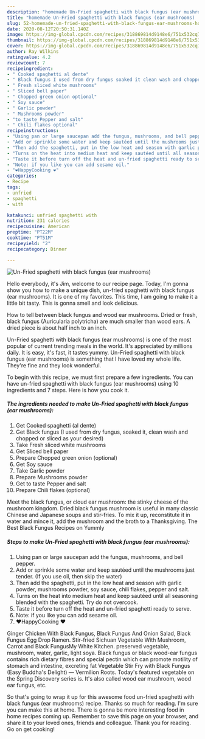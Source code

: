 ```yaml
---
description: "homemade Un-Fried spaghetti with black fungus (ear mushrooms) | how to make homemade Un-Fried spaghetti with black fungus (ear mushrooms)"
title: "homemade Un-Fried spaghetti with black fungus (ear mushrooms) | how to make homemade Un-Fried spaghetti with black fungus (ear mushrooms)"
slug: 52-homemade-un-fried-spaghetti-with-black-fungus-ear-mushrooms-how-to-make-homemade-un-fried-spaghetti-with-black-fungus-ear-mushrooms
date: 2020-08-12T20:50:31.140Z
image: https://img-global.cpcdn.com/recipes/318869814d9148e6/751x532cq70/un-fried-spaghetti-with-black-fungus-ear-mushrooms-recipe-main-photo.jpg
thumbnail: https://img-global.cpcdn.com/recipes/318869814d9148e6/751x532cq70/un-fried-spaghetti-with-black-fungus-ear-mushrooms-recipe-main-photo.jpg
cover: https://img-global.cpcdn.com/recipes/318869814d9148e6/751x532cq70/un-fried-spaghetti-with-black-fungus-ear-mushrooms-recipe-main-photo.jpg
author: Ray Wilkins
ratingvalue: 4.2
reviewcount: 7
recipeingredient:
- " Cooked spaghetti al dente"
- " Black fungus I used from dry fungus soaked it clean wash and chopped or sliced as your desired"
- " Fresh sliced white mushrooms"
- " Sliced bell paper"
- " Chopped green onion optional"
- " Soy sauce"
- " Garlic powder"
- " Mushrooms powder"
- "to taste Pepper and salt"
- " Chili flakes optional"
recipeinstructions:
- "Using pan or large saucepan add the fungus, mushrooms, and bell pepper."
- "Add or sprinkle some water and keep sautéed until the mushrooms just tender. (If you use oil, then skip the water)"
- "Then add the spaghetti, put in the low heat and season with garlic powder, mushrooms powder, soy sauce, chili flakes, pepper and salt."
- "Turns on the heat into medium heat and keep sautéed until all seasoning blended with the spaghetti. Try do not overcook."
- "Taste it before turn off the heat and un-fried spaghetti ready to serve."
- "Note: if you like you can add sesame oil."
- "❤️HappyCooking ❤️"
categories:
- Recipe
tags:
- unfried
- spaghetti
- with

katakunci: unfried spaghetti with 
nutrition: 231 calories
recipecuisine: American
preptime: "PT22M"
cooktime: "PT51M"
recipeyield: "2"
recipecategory: Dinner

---
```



![Un-Fried spaghetti with black fungus (ear mushrooms)](https://img-global.cpcdn.com/recipes/318869814d9148e6/751x532cq70/un-fried-spaghetti-with-black-fungus-ear-mushrooms-recipe-main-photo.jpg)

Hello everybody, it's Jim, welcome to our recipe page. Today, I'm gonna show you how to make a unique dish, un-fried spaghetti with black fungus (ear mushrooms). It is one of my favorites. This time, I am going to make it a little bit tasty. This is gonna smell and look delicious.

How to tell between black fungus and wood ear mushrooms. Dried or fresh, black fungus (Auricularia polytricha) are much smaller than wood ears. A dried piece is about half inch to an inch.

Un-Fried spaghetti with black fungus (ear mushrooms) is one of the most popular of current trending meals in the world. It's appreciated by millions daily. It is easy, it's fast, it tastes yummy. Un-Fried spaghetti with black fungus (ear mushrooms) is something that I have loved my whole life. They're fine and they look wonderful.


To begin with this recipe, we must first prepare a few ingredients. You can have un-fried spaghetti with black fungus (ear mushrooms) using 10 ingredients and 7 steps. Here is how you cook it.

<!--inarticleads1-->

##### The ingredients needed to make Un-Fried spaghetti with black fungus (ear mushrooms):

1. Get  Cooked spaghetti (al dente)
1. Get  Black fungus (I used from dry fungus, soaked it, clean wash and chopped or sliced as your desired)
1. Take  Fresh sliced white mushrooms
1. Get  Sliced bell paper
1. Prepare  Chopped green onion (optional)
1. Get  Soy sauce
1. Take  Garlic powder
1. Prepare  Mushrooms powder
1. Get to taste Pepper and salt
1. Prepare  Chili flakes (optional)


Meet the black fungus, or cloud ear mushroom: the stinky cheese of the mushroom kingdom. Dried black fungus mushroom is useful in many classic Chinese and Japanese soups and stir-fries. To mix it up, reconstitute it in water and mince it, add the mushroom and the broth to a Thanksgiving. The Best Black Fungus Recipes on Yummly 

<!--inarticleads2-->

##### Steps to make Un-Fried spaghetti with black fungus (ear mushrooms):

1. Using pan or large saucepan add the fungus, mushrooms, and bell pepper.
1. Add or sprinkle some water and keep sautéed until the mushrooms just tender. (If you use oil, then skip the water)
1. Then add the spaghetti, put in the low heat and season with garlic powder, mushrooms powder, soy sauce, chili flakes, pepper and salt.
1. Turns on the heat into medium heat and keep sautéed until all seasoning blended with the spaghetti. Try do not overcook.
1. Taste it before turn off the heat and un-fried spaghetti ready to serve.
1. Note: if you like you can add sesame oil.
1. ❤️HappyCooking ❤️


Ginger Chicken With Black Fungus, Black Fungus And Onion Salad, Black Fungus Egg Drop Ramen. Stir-fried Sichuan Vegetable With Mushroom, Carrot and Black FungusMy White Kitchen. preserved vegetable, mushroom, water, garlic, light soya. Black fungus or black wood-ear fungus contains rich dietary fibres and special pectin which can promote motility of stomach and intestine, excreting fat Vegetable Stir Fry with Black Fungus (Easy Buddha&#39;s Delight) — Vermilion Roots. Today&#39;s featured vegetable on the Spring Discovery series is. It&#39;s also called wood ear mushroom, wood ear fungus, etc. 

So that's going to wrap it up for this awesome food un-fried spaghetti with black fungus (ear mushrooms) recipe. Thanks so much for reading. I'm sure you can make this at home. There is gonna be more interesting food in home recipes coming up. Remember to save this page on your browser, and share it to your loved ones, friends and colleague. Thank you for reading. Go on get cooking!
